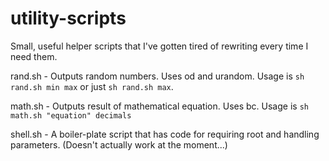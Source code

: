 # utility-scripts
Small, useful helper scripts that I've gotten tired of rewriting every time I need them.

rand.sh - Outputs random numbers. Uses od and urandom. Usage is `sh rand.sh min max` or just `sh rand.sh max`.

math.sh - Outputs result of mathematical equation. Uses bc. Usage is `sh math.sh "equation" decimals` 

shell.sh - A boiler-plate script that has code for requiring root and handling parameters. (Doesn't actually work at the moment...)
